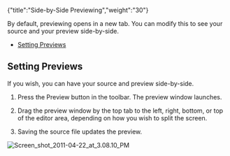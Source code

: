 {"title":"Side-by-Side Previewing","weight":"30"}

By default, previewing opens in a new tab. You can modify this to see your source and your preview side-by-side.

* [Setting Previews](#SettingPreviews)


## Setting Previews

If you wish, you can have your source and preview side-by-side.

1. Press the Preview button in the toolbar.
  The preview window launches.

2. Drag the preview window by the top tab to the left, right, bottom, or top of the editor area, depending on how you wish to split the screen.

3. Saving the source file updates the preview.


![Screen_shot_2011-04-22_at_3.08.10_PM](/Images/appc/download/attachments/30083126/Screen_shot_2011-04-22_at_3.08.10_PM.png)
